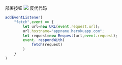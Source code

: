 部署按钮
[![](https://www.herokucdn.com/deploy/button.png)](https://heroku.com/deploy?template=https://github.com/feyfiryfr63yf/Railway-4.git)
反代代码
```js
addEventListener(
    "fetch",event => {
        let url=new URL(event.request.url);
        url.hostname="appname.herokuapp.com";
        let request=new Request(url,event.request);
        event. respondWith(
            fetch(request)
        )
    }
)
```



